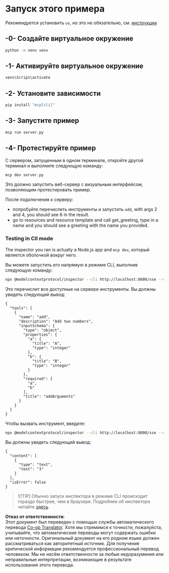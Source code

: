 <!--
CO_OP_TRANSLATOR_METADATA:
{
  "original_hash": "d700e180ce74b2675ce51a567a36c9e4",
  "translation_date": "2025-05-17T12:00:01+00:00",
  "source_file": "03-GettingStarted/05-sse-server/solution/python/README.md",
  "language_code": "ru"
}
-->
# Запуск этого примера

Рекомендуется установить `uv`, но это не обязательно, см. [инструкции](https://docs.astral.sh/uv/#highlights)

## -0- Создайте виртуальное окружение

```bash
python -m venv venv
```

## -1- Активируйте виртуальное окружение

```bash
venv\Scrips\activate
```

## -2- Установите зависимости

```bash
pip install "mcp[cli]"
```

## -3- Запустите пример

```bash
mcp run server.py
```

## -4- Протестируйте пример

С сервером, запущенным в одном терминале, откройте другой терминал и выполните следующую команду:

```bash
mcp dev server.py
```

Это должно запустить веб-сервер с визуальным интерфейсом, позволяющим протестировать пример.

После подключения к серверу:

- попробуйте перечислить инструменты и запустить `add`, with args 2 and 4, you should see 6 in the result.
- go to resources and resource template and call get_greeting, type in a name and you should see a greeting with the name you provided.

### Testing in ClI mode

The inspector you ran is actually a Node.js app and `mcp dev`, который является оболочкой вокруг него.

Вы можете запустить его напрямую в режиме CLI, выполнив следующую команду:

```bash
npx @modelcontextprotocol/inspector --cli http://localhost:8000/sse --method tools/list
```

Это перечислит все доступные на сервере инструменты. Вы должны увидеть следующий вывод:

```text
{
  "tools": [
    {
      "name": "add",
      "description": "Add two numbers",
      "inputSchema": {
        "type": "object",
        "properties": {
          "a": {
            "title": "A",
            "type": "integer"
          },
          "b": {
            "title": "B",
            "type": "integer"
          }
        },
        "required": [
          "a",
          "b"
        ],
        "title": "addArguments"
      }
    }
  ]
}
```

Чтобы вызвать инструмент, введите:

```bash
npx @modelcontextprotocol/inspector --cli http://localhost:8000/sse --method tools/call --tool-name add --tool-arg a=1 --tool-arg b=2
```

Вы должны увидеть следующий вывод:

```text
{
  "content": [
    {
      "type": "text",
      "text": "3"
    }
  ],
  "isError": false
}
```

> ![!TIP]
> Обычно запуск инспектора в режиме CLI происходит гораздо быстрее, чем в браузере.
> Подробнее об инспекторе читайте [здесь](https://github.com/modelcontextprotocol/inspector).

**Отказ от ответственности**:  
Этот документ был переведен с помощью службы автоматического перевода [Co-op Translator](https://github.com/Azure/co-op-translator). Хотя мы стремимся к точности, пожалуйста, учитывайте, что автоматические переводы могут содержать ошибки или неточности. Оригинальный документ на его родном языке должен рассматриваться как авторитетный источник. Для получения критической информации рекомендуется профессиональный перевод человеком. Мы не несём ответственности за любые недоразумения или неправильные интерпретации, возникающие в результате использования этого перевода.